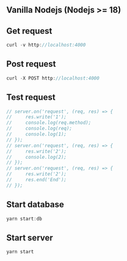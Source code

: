 ## Vanilla Nodejs (Nodejs >= 18)

## Get request

```js
curl -v http://localhost:4000
```

## Post request

```js
curl -X POST http://localhost:4000
```

## Test request

```js
// server.on('request', (req, res) => {
//     res.write('1');
//     console.log(req.method);
//     console.log(req);
//     console.log(1);
// });
// server.on('request', (req, res) => {
//     res.write('2');
//     console.log(2);
// });
// server.on('request', (req, res) => {
//     res.write('2');
//     res.end('End');
// });
```

## Start database

```js
yarn start:db
```

## Start server

```js
yarn start
```
